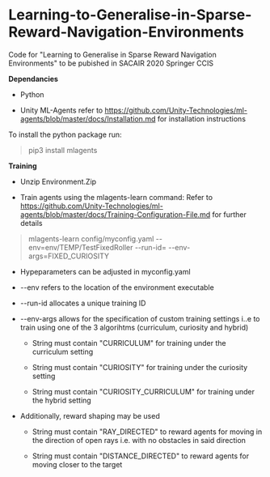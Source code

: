 # Learning-to-Generalise-in-Sparse-Reward-Navigation-Environments
Code for "Learning to Generalise in Sparse Reward Navigation Environments" to be pubished in SACAIR 2020 Springer CCIS

**Dependancies**

- Python

- Unity ML-Agents refer to https://github.com/Unity-Technologies/ml-agents/blob/master/docs/Installation.md for installation instructions

To install the python package run:

> pip3 install mlagents

**Training**

- Unzip Environment.Zip

- Train agents using the mlagents-learn command: Refer to https://github.com/Unity-Technologies/ml-agents/blob/master/docs/Training-Configuration-File.md for further details

> mlagents-learn config/myconfig.yaml  --env=env/TEMP/TestFixedRoller --run-id=<run-identifier> --env-args=FIXED_CURIOSITY

- Hypeparameters can be adjusted in myconfig.yaml

- --env refers to the location of the environment executable

- --run-id allocates a unique training ID

- --env-args allows for the specification of custom training settings i..e to train using one of the 3 algorihtms (curriculum, curiosity and hybrid)

  - String must contain "CURRICULUM" for training under the curriculum setting 

  - String must contain "CURIOSITY" for training under the curiosity setting 

  - String must contain "CURIOSITY_CURRICULUM" for training under the hybrid setting 

- Additionally, reward shaping may be used

  - String must contain "RAY_DIRECTED" to reward agents for moving in the direction of open rays i.e. with no obstacles in said direction

  - String must contain "DISTANCE_DIRECTED" to reward agents for moving closer to the target
